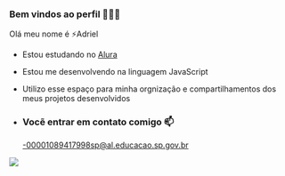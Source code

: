 ### Bem vindos ao perfil 🥇🏦📸

Olá meu nome é ⚡Adriel

- Estou estudando no [Alura](https://www.alura.com.br)
- Estou me desenvolvendo na linguagem JavaScript
- Utilizo esse espaço para minha orgnização e compartilhamentos dos meus projetos desenvolvidos

- ### Vocẽ entrar em contato comigo 📫

  -00001089417998sp@al.educacao.sp.gov.br


![](https://media.tenor.com/1fpGXO9aK4gAAAAi/neymar.gif)





  




